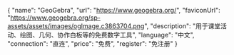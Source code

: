 {
    "name": "GeoGebra",
    "url": "https://www.geogebra.org/",
    "faviconUrl": "https://www.geogebra.org/sp-assets/assets/images/ogImage.c3863704.png",
    "description": "用于课堂活动、绘图、几何、协作白板等的免费数字工具",
    "language": "中文",
    "connection": "直连",
    "price": "免费",
    "register": "免注册"
}